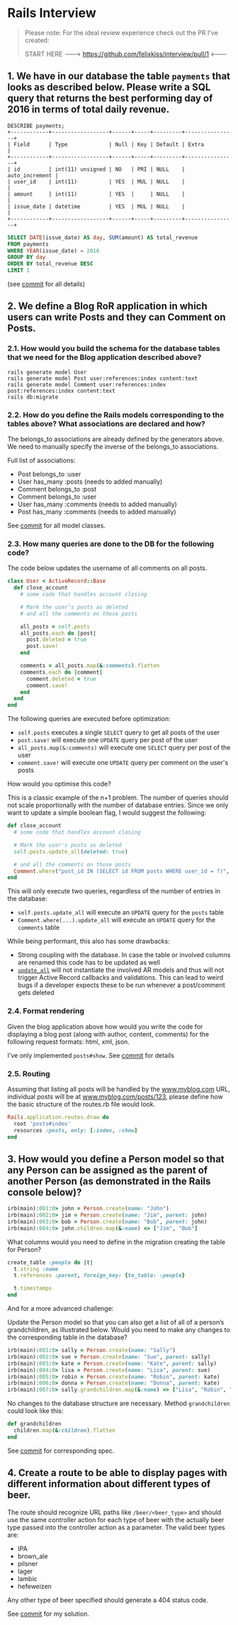 # Rails Interview

> Please note: For the ideal review experience check out the PR I've created:
>
> START HERE ---> https://github.com/felixkiss/interview/pull/1 <---

## 1. We have in our database the table `​payments​` that looks as described below. Please write a SQL query that ​returns the best performing **day** of 2016 in terms of total daily revenue.

```
DESCRIBE payments;
+------------+------------------+------+-----+---------+----------------+
| Field      | Type             | Null | Key | Default | Extra          |
+------------+------------------+------+-----+---------+----------------+
| id         | int(11) unsigned | NO   | PRI | NULL    | auto_increment |
| user_id    | int(11)          | YES  | MUL | NULL    |                |
| amount     | int(11)          | YES  |     | NULL    |                |
| issue_date | datetime         | YES  | MUL | NULL    |                |
+------------+------------------+------+-----+---------+----------------+
```

```sql
SELECT DATE(issue_date) AS day, SUM(amount) AS total_revenue
FROM payments
WHERE YEAR(issue_date) = 2016
GROUP BY day
ORDER BY total_revenue DESC
LIMIT 1
```

(see [commit](https://github.com/felixkiss/interview/pull/1/commits/e2c6a288e2409771233a4717e1014bc04913f478) for all details)

## 2. We define a ​Blog​ RoR application in which users can write Posts and they can Comment on Posts.

### 2.1. How would you build the schema for the database tables that we need for the Blog application described above?

```
rails generate model User
rails generate model Post user:references:index content:text
rails generate model Comment user:references:index post:references:index content:text
rails db:migrate
```

### 2.2. How do you define the Rails models corresponding to the tables above? What associations are declared and how?

The belongs_to associations are already defined by the generators above. We need to manually specify the inverse of the belongs_to associations.

Full list of associations:
 - Post belongs_to :user
 - User has_many :posts (needs to added manually)
 - Comment belongs_to :post
 - Comment belongs_to :user
 - User has_many :comments (needs to added manually)
 - Post has_many :comments (needs to added manually)

See [commit](https://github.com/felixkiss/interview/pull/1/commits/08be4d24518f65a618eef7bd5a924c71e76cb5f8) for all model classes.

### 2.3. How many queries are done to the DB for the following code?

The code below updates the username of all comments on all posts.

```ruby
class User < ActiveRecord::Base
  def close_account
    # some code that handles account closing

    # Mark the user’s posts as deleted
    # and all the comments on those posts

    all_posts = self.posts
    all_posts.each do |post|
      post.deleted = true
      post.save!
    end

    comments = all_posts.map(&:comments).flatten
    comments.each do |comment|
      comment.deleted = true
      comment.save!
    end
  end
end
```

The following queries are executed before optimization:
 - `self.posts` executes a single `SELECT` query to get all posts of the user
 - `post.save!` will execute one `UPDATE` query per post of the user
 - `all_posts.map(&:comments)` will execute one `SELECT` query per post of the user
 - `comment.save!` will execute one `UPDATE` query per comment on the user's posts

How would you optimise this code?

This is a classic example of the n+1 problem. The number of queries should not scale proportionally with the number of database entries. Since we only want to update a simple boolean flag, I would suggest the following:

```ruby
def close_account
  # some code that handles account closing

  # Mark the user's posts as deleted
  self.posts.update_all(deleted: true)

  # and all the comments on those posts
  Comment.where("post_id IN (SELECT id FROM posts WHERE user_id = ?)", self.id).update_all(deleted: true)
end
```

This will only execute two queries, regardless of the number of entries in the database:
 - `self.posts.update_all` will execute an `UPDATE` query for the `posts` table
 - `Comment.where(...).update_all` will execute an `UPDATE` query for the `comments` table

While being performant, this also has some drawbacks:
 - Strong coupling with the database. In case the table or involved columns are renamed this code has to be updated as well
 - [`update_all`](https://api.rubyonrails.org/classes/ActiveRecord/Relation.html#method-i-update_all) will not instantiate the involved AR models and thus will not trigger Active Record callbacks and validations. This can lead to weird bugs if a developer expects these to be run whenever a post/comment gets deleted

### 2.4. Format rendering

Given the blog application above how would you write the code for displaying a blog post (along with author, content, comments) for the following request formats: html, xml, json.

I've only implemented `posts#show`. See [commit](https://github.com/felixkiss/interview/pull/1/commits/c1944d99aff680fae9f1e23159637bb46f54261c) for details

### 2.5. Routing

Assuming that listing all posts will be handled by the ​www.myblog.com​ URL, individual posts will be at ​www.myblog.com/posts/123​, please define how the basic structure of the routes.rb file would look.

```ruby
Rails.application.routes.draw do
  root 'posts#index'
  resources :posts, only: [:index, :show]
end
```

## 3. How would you define a Person model so that any Person can be assigned as the parent of another Person (as demonstrated in the Rails console below)?

```ruby
irb(main):001:0> john = Person.create(name: "John")
irb(main):002:0> jim = Person.create(name: "Jim", parent: john)
irb(main):003:0> bob = Person.create(name: "Bob", parent: john)
irb(main):004:0> john.children.map(&:name) => ["Jim", "Bob"]
```

What columns would you need to define in the migration creating the table for Person?

```ruby
create_table :people do |t|
  t.string :name
  t.references :parent, foreign_key: {to_table: :people}

  t.timestamps
end
```

And for a more advanced challenge:

Update the Person model so that you can also get a list of all of a person’s grandchildren, as illustrated below. Would you need to make any changes to the corresponding table in the database?

```ruby
irb(main):001:0> sally = Person.create(name: "Sally")
irb(main):002:0> sue = Person.create(name: "Sue", parent: sally)
irb(main):003:0> kate = Person.create(name: "Kate", parent: sally)
irb(main):004:0> lisa = Person.create(name: "Lisa", parent: sue)
irb(main):005:0> robin = Person.create(name: "Robin", parent: kate)
irb(main):006:0> donna = Person.create(name: "Donna", parent: kate)
irb(main):007:0> sally.grandchildren.map(&:name) => ["Lisa", "Robin", "Donna"]
```

No changes to the database structure are necessary. Method `grandchildren` could look like this:

```ruby
def grandchildren
  children.map(&:children).flatten
end
```

See [commit](https://github.com/felixkiss/interview/pull/1/commits/98947555d924bf0bf426e02e937758ef3a64a1ba) for corresponding spec.

## 4. Create a route to be able to display pages with different information about different types of beer.

The route should recognize URL paths like `/beer/<beer_type>` and should use the same controller action for each type of beer with the actually beer type passed into the controller action as a parameter. The valid beer types are:

 - IPA
 - brown_ale
 - pilsner
 - lager
 - lambic
 - hefeweizen

Any other type of beer specified should generate a 404 status code.

See [commit](https://github.com/felixkiss/interview/pull/1/commits/6843fd52b5ca6f641196c5450c0a35f67ab81ed7) for my solution.

